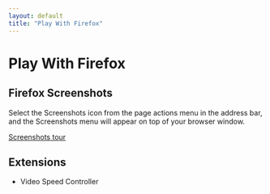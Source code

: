 ```yaml
---
layout: default
title: "Play With Firefox"
---
```


# Play With Firefox

## Firefox Screenshots

Select the Screenshots icon from the page actions menu in the address bar, and the Screenshots menu will appear on top of your browser window.

[Screenshots tour](https://screenshots.firefox.com/#tour)


## Extensions

- Video Speed Controller 